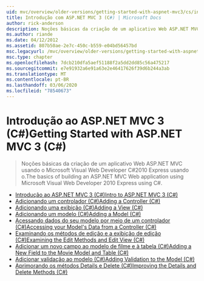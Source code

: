 ```yaml
---
uid: mvc/overview/older-versions/getting-started-with-aspnet-mvc3/cs/index
title: Introdução com ASP.NET MVC 3 (C#) | Microsoft Docs
author: rick-anderson
description: Noções básicas da criação de um aplicativo Web ASP.NET MVC usando o Microsoft Visual Web Developer C#2010 Express usando o.
ms.author: riande
ms.date: 04/12/2012
ms.assetid: 807b50ae-2e7c-450c-b559-e04bd56457bd
msc.legacyurl: /mvc/overview/older-versions/getting-started-with-aspnet-mvc3/cs
msc.type: chapter
ms.openlocfilehash: 7dcb210dfa5aef51188f2a5dd2dd85c56a475217
ms.sourcegitcommit: e7e91932a6e91a63e2e46417626f39d6b244a3ab
ms.translationtype: MT
ms.contentlocale: pt-BR
ms.lasthandoff: 03/06/2020
ms.locfileid: "78540673"
---
```

# <a name="getting-started-with-aspnet-mvc-3-c"></a><span data-ttu-id="f371d-103">Introdução ao ASP.NET MVC 3 (C#)</span><span class="sxs-lookup"><span data-stu-id="f371d-103">Getting Started with ASP.NET MVC 3 (C#)</span></span>

> <span data-ttu-id="f371d-104">Noções básicas da criação de um aplicativo Web ASP.NET MVC usando o Microsoft Visual Web Developer C#2010 Express usando o.</span><span class="sxs-lookup"><span data-stu-id="f371d-104">The basics of building an ASP.NET MVC Web application using Microsoft Visual Web Developer 2010 Express using C#.</span></span>

- [<span data-ttu-id="f371d-105">Introdução ao ASP.NET MVC 3 (C#)</span><span class="sxs-lookup"><span data-stu-id="f371d-105">Intro to ASP.NET MVC 3 (C#)</span></span>](intro-to-aspnet-mvc-3.md)
- [<span data-ttu-id="f371d-106">Adicionando um controlador (C#)</span><span class="sxs-lookup"><span data-stu-id="f371d-106">Adding a Controller (C#)</span></span>](adding-a-controller.md)
- [<span data-ttu-id="f371d-107">Adicionando uma exibição (C#)</span><span class="sxs-lookup"><span data-stu-id="f371d-107">Adding a View (C#)</span></span>](adding-a-view.md)
- [<span data-ttu-id="f371d-108">Adicionando um modelo (C#)</span><span class="sxs-lookup"><span data-stu-id="f371d-108">Adding a Model (C#)</span></span>](adding-a-model.md)
- [<span data-ttu-id="f371d-109">Acessando dados do seu modelo por meio de um controlador (C#)</span><span class="sxs-lookup"><span data-stu-id="f371d-109">Accessing your Model's Data from a Controller (C#)</span></span>](accessing-your-models-data-from-a-controller.md)
- [<span data-ttu-id="f371d-110">Examinando os métodos de edição e a exibição de edição (C#)</span><span class="sxs-lookup"><span data-stu-id="f371d-110">Examining the Edit Methods and Edit View (C#)</span></span>](examining-the-edit-methods-and-edit-view.md)
- [<span data-ttu-id="f371d-111">Adicionar um novo campo ao modelo de filme e à tabela (C#)</span><span class="sxs-lookup"><span data-stu-id="f371d-111">Adding a New Field to the Movie Model and Table (C#)</span></span>](adding-a-new-field.md)
- [<span data-ttu-id="f371d-112">Adicionar validação ao modelo (C#)</span><span class="sxs-lookup"><span data-stu-id="f371d-112">Adding Validation to the Model (C#)</span></span>](adding-validation-to-the-model.md)
- [<span data-ttu-id="f371d-113">Aprimorando os métodos Details e Delete (C#)</span><span class="sxs-lookup"><span data-stu-id="f371d-113">Improving the Details and Delete Methods (C#)</span></span>](improving-the-details-and-delete-methods.md)
